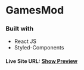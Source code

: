 # GamesMod

### Built with

- React JS
- Styled-Components

#### Live Site URL: [Show Preview](https://priceless-bardeen-78de6a.netlify.app/)

